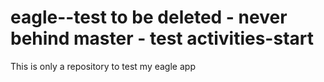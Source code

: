 # eagle--test to be deleted - never behind master - test activities-start

This is only a repository to test my eagle app
